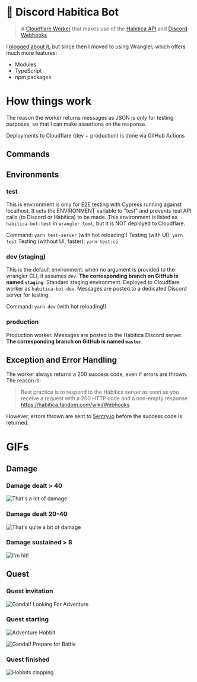 # 🤖 Discord Habitica Bot

> A [Cloudflare Worker](https://workers.cloudflare.com/) that makes use of the [Habitica API](https://habitica.com/apidoc/) and [Discord Webhooks](https://support.discord.com/hc/en-us/articles/228383668-Intro-to-Webhooks)

I [blogged about it](https://dev.to/mornir/webhooks-with-serverless-function-2h5k), but since then I moved to using Wrangler, which offers much more features:

- Modules
- TypeScript
- npm packages

# How things work

The reason the worker returns messages as JSON is only for testing purposes, so that I can make assertions on the response.

Deployments to Cloudflare (dev + production) is done via GitHub Actions

## Commands

## Environments

### test

This is environment is only for E2E testing with Cypress running against localhost. It sets the ENVIRONMENT variable to "test" and prevents real API calls (to Discord or Habitica) to be made. This environment is listed as `habitica-bot-test` in `wrangler.toml`, but it is NOT deployed to Cloudflare.

Command: `yarn test-server` (with hot reloading!)
Testing (with UI): `yarn test`
Testing (without UI, faster): `yarn test:ci`

### dev (staging)

This is the default environment: when no argument is provided to the wrangler CLI, it assumes `dev`. **The corresponding branch on GitHub is named `staging`**.
Standard staging environment. Deployed to Cloudflare worker as `habitica-bot-dev`. Messages are posted to a dedicated Discord server for testing.

Command: `yarn dev` (with hot reloading!)

### production

Production worker. Messages are posted to the Habitica Discord server. **The corresponding branch on GitHub is named `master`**.

## Exception and Error Handling

The worker always returns a 200 success code, even if errors are thrown. The reason is:

> Best practice is to respond to the Habitica server as soon as you receive a request with a 200 HTTP code and a non-empty response https://habitica.fandom.com/wiki/Webhooks

However, errors thrown are sent to [Sentry.io](https://sentry.io/) before the success code is returned.

# GIFs

## Damage

### Damage dealt > 40

![That's a lot of damage](https://tenor.com/view/damage-thats-alot-of-damage-jon-tron-gif-13054497.gif)

### Damage dealt 20-40

![That's quite a bit of damage](https://tenor.com/view/hanginthere-damage-gif-19763661.gif)

### Damage sustained > 8

![I'm hit!](https://tenor.com/view/ugh-guys-im-hit-jason-david-frank-red-zeo-ranger-tommy-oliver-power-rangers-zeo-gif-19564332.gif)

## Quest

### Quest invitation

![Gandalf Looking For Adventure](https://tenor.com/view/gandalf-looking-for-adventure-gif-13515313.gif)

### Quest starting

![Adventure Hobbit](https://tenor.com/view/adventure-lotr-hobbit-lord-of-gif-5730296.gif)

![Gandalf Prepare for Battle](https://tenor.com/view/lord-of-the-rings-ian-mc-kellen-gandalf-prepare-for-battle-prepare-gif-4879285.gif)

### Quest finished

![Hobbits clapping](https://tenor.com/view/clapping-clap-applause-lotr-lord-gif-5730286.gif)
